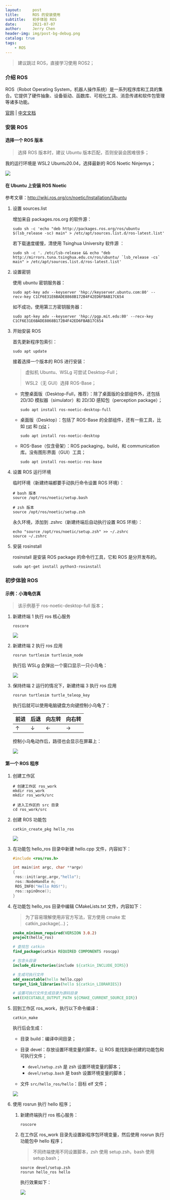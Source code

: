 ```yaml
---
layout:     post
title:      ROS 的安装使用
subtitle:   初步体验 ROS
date:       2021-07-07
author:     Jerry Chen
header-img: img/post-bg-debug.png
catalog: true
tags:
    - ROS
---
```


> 建议跳过 ROS，直接学习使用 ROS2；

### 介绍 ROS

ROS（Robot Operating System，机器人操作系统）是一系列程序库和工具的集合。它提供了硬件抽象、设备驱动、函数库、可视化工具、消息传递和软件包管理等诸多功能。

[官网](https://www.ros.org/) | [中文文档](http://wiki.ros.org/cn) 

### 安装 ROS

#### 选择一个 ROS 版本

> 选择 ROS 版本时，建议 Ubuntu 版本匹配，否则安装会困难很多；

我的运行环境是 WSL2 Ubuntu20.04，选择最新的 ROS Noetic Ninjemys；

![](https://raw.githubusercontent.com/jvfan/jvfan.github.io/master/img/post_img/20210707130316.png)

#### 在 Ubuntu 上安装 ROS Noetic

参考文章：http://wiki.ros.org/cn/noetic/Installation/Ubuntu

1. 设置 sources.list

   增加来自 packages.ros.org 的软件源：

   ```shell
   sudo sh -c 'echo "deb http://packages.ros.org/ros/ubuntu $(lsb_release -sc) main" > /etc/apt/sources.list.d/ros-latest.list'
   ```

   若下载速度缓慢，清使用 Tsinghua University 软件源 ：

   ```shell
   sudo sh -c '. /etc/lsb-release && echo "deb http://mirrors.tuna.tsinghua.edu.cn/ros/ubuntu/ `lsb_release -cs` main" > /etc/apt/sources.list.d/ros-latest.list'
   ```

2. 设置密钥

   使用 ubuntu 密钥服务器：

   ```shell
   sudo apt-key adv --keyserver 'hkp://keyserver.ubuntu.com:80' --recv-key C1CF6E31E6BADE8868B172B4F42ED6FBAB17C654
   ```

   如不成功，使用第三方密钥服务器：

   ```shell
   sudo apt-key adv --keyserver 'hkp://pgp.mit.edu:80' --recv-key C1CF6E31E6BADE8868B172B4F42ED6FBAB17C654
   ```

3. 开始安装 ROS

   首先更新程序包索引：

   ```shell
   sudo apt update
   ```

   接着选择一个版本的 ROS 进行安装：

   > 虚拟机 Ubuntu、WSLg 可尝试 Desktop-Full；
   >
   > WSL2（无 GUI）选择 ROS-Base；

   * 完整桌面版（Desktop-Full，推荐）：除了桌面版的全部组件外，还包括 2D/3D 模拟器（simulator）和 2D/3D 感知包（perception package）；

     ```shell
     sudo apt install ros-noetic-desktop-full
     ```

   * 桌面版（Desktop）：包括了 ROS-Base 的全部组件，还有一些工具，比如 [rqt](http://wiki.ros.org/rqt) 和 [rviz](http://wiki.ros.org/rviz)；

     ```shell
     sudo apt install ros-noetic-desktop
     ```

   * ROS-Base（仅含骨架）：ROS packaging，build，和 communication 库。没有图形界面（GUI）工具；

     ```shell
     sudo apt install ros-noetic-ros-base
     ```

4. 设置 ROS 运行环境

   临时环境（新建终端都要手动执行命令设置 ROS 环境）：

   ```shell
   # bash 版本
   source /opt/ros/noetic/setup.bash
   
   # zsh 版本
   source /opt/ros/noetic/setup.zsh
   ```

   永久环境，添加到 .zshrc（新建终端后自动执行设置 ROS 环境）：

   ```shell
   echo "source /opt/ros/noetic/setup.zsh" >> ~/.zshrc
   source ~/.zshrc
   ```

5. 安装 rosinstall

   rosinstall 是安装 ROS package 的命令行工具，它和 ROS 是分开发布的。

   ```shell
   sudo apt-get install python3-rosinstall
   ```

### 初步体验 ROS

#### 示例：小海龟仿真

> 该示例基于 ros-noetic-desktop-full 版本；

1. 新建终端 1 执行 ros 核心服务

   ```shell
   roscore
   ```

   ![](https://raw.githubusercontent.com/jvfan/jvfan.github.io/master/img/post_img/20210707141352.png)

2. 新建终端 2 执行 ros 应用

   ```shell
   rosrun turtlesim turtlesim_node
   ```

   执行后 WSLg 会弹出一个窗口显示一只小乌龟：

   ![](https://raw.githubusercontent.com/jvfan/jvfan.github.io/master/img/post_img/20210707141945.png)

3. 保持终端 2 运行的情况下，新建终端 3 执行 ros 应用

   ```shell
   rosrun turtlesim turtle_teleop_key
   ```

   执行后就可以使用电脑键盘方向键控制小乌龟了：

   | 前进 | 后退 | 向左转 | 向右转 |
   | ---- | ---- | ------ | ------ |
   | ↑    | ↓    | ←      | →      |

   控制小乌龟动作后，路径也会显示在屏幕上：

   ![](https://raw.githubusercontent.com/jvfan/jvfan.github.io/master/img/post_img/20210707143127.png)

#### 第一个 ROS 程序

1. 创建工作区

   ```shell
   # 创建工作区 ros_work
   mkdir ros_work
   mkdir ros_work/src
   
   # 进入工作区的 src 目录
   cd ros_work/src
   ```

2. 创建 ROS 功能包

   ```shell
   catkin_create_pkg hello_ros
   ```

   ![](https://raw.githubusercontent.com/jvfan/jvfan.github.io/master/img/post_img/20210707150611.png)

3. 在功能包 hello_ros 目录中新建 hello.cpp 文件，内容如下：

   ```c++
   #include <ros/ros.h>
   
   int main(int argc, char **argv)
   {
   	ros::init(argc,argv,"hello");
   	ros::NodeHandle n;
   	ROS_INFO("Hello ROS!");
   	ros::spinOnce();
   }
   ```

4. 在功能包 hello_ros 目录中编辑 CMakeLists.txt 文件，内容如下：

   > 为了容易理解使用非官方写法，官方使用 cmake 宏 catkin_package(...)；

   ```cmake
   cmake_minimum_required(VERSION 3.0.2)
   project(hello_ros)
   
   # 查找包 catkin
   find_package(catkin REQUIRED COMPONENTS roscpp)
   
   # 包含头目录
   include_directories(include ${catkin_INCLUDE_DIRS})
   
   # 生成可执行文件
   add_executable(hello hello.cpp)
   target_link_libraries(hello ${catkin_LIBRARIES})
   
   # 设置可执行文件生成目录为源码目录
   set(EXECUTABLE_OUTPUT_PATH ${CMAKE_CURRENT_SOURCE_DIR})
   ```

5. 回到工作区 ros_work，执行以下命令编译：

   ```shell
   catkin_make
   ```

   执行后会生成：

   * 目录 build：编译中间目录；
   * 目录 devel：存放设置环境变量的脚本，让 ROS 能找到新创建的功能包和可执行文件；
     * `devel/setup.zsh` 是 zsh 设置环境变量的脚本；
     * `devel/setup.bash` 是 bash 设置环境变量的脚本；

   * 文件 `src/hello_ros/hello`：目标 elf 文件；

   ![](https://raw.githubusercontent.com/jvfan/jvfan.github.io/master/img/post_img/20210707152428.png)

6. 使用 rosrun 执行 hello 程序；

   1. 新建终端执行 ros 核心服务：

      ```shell
      roscore
      ```

   2. 在工作区 ros_work 目录先设置新程序包环境变量，然后使用 rosrun 执行功能包中 hello 程序；

      > 不同终端使用不同设置脚本，zsh 使用 setup.zsh，bash 使用 setup.bash；

      ```shell
      source devel/setup.zsh
      rosrun hello_ros hello
      ```

      执行效果如下：

      ![](https://raw.githubusercontent.com/jvfan/jvfan.github.io/master/img/post_img/20210707155330.png)

